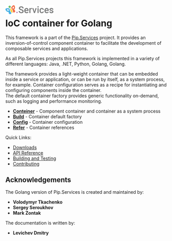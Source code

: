 # <img src="https://github.com/pip-services/pip-services/raw/master/design/Logo.png" alt="Pip.Services Logo" style="max-width:30%"> <br/> IoC container for Golang

This framework is a part of the [Pip.Services](https://github.com/pip-services/pip-services) project.
It provides an inversion-of-control component container to facilitate the development of composable services and applications.

As all Pip.Services projects this framework is implemented in a variety of different languages: Java, .NET, Python, Golang, Golang. 

The framework provides a light-weight container that can be embedded inside a service or application, or can be run by itself,
as a system process, for example. Container configuration serves as a recipe for instantiating and configuring components inside the container.  
The default container factory provides generic functionality on-demand, such as logging and performance monitoring.

- [**Conteiner**](https://godoc.org/github.com/pip-services3-go/pip-services3-container-go/container) - Component container and container as a system process
- [**Build**](https://godoc.org/github.com/pip-services3-go/pip-services3-container-go/build) - Container default factory
- [**Config**](https://godoc.org/github.com/pip-services3-go/pip-services3-container-go/config) - Container configuration
- [**Refer**](https://godoc.org/github.com/pip-services3-go/pip-services3-container-go/refer) - Container references

Quick Links:

* [Downloads](https://github.com/pip-services3-go/pip-services3-container-go.git)
* [API Reference](https://godoc.org/github.com/pip-services3-go/pip-services3-container-go/)
* [Building and Testing](https://github.com/pip-services3-go/pip-services3-container-go/blob/master/docs/Development.md)
* [Contributing](https://github.com/pip-services3-go/pip-services3-container-go/blob/master/docs/Development.md#contrib)

## Acknowledgements

The Golang version of Pip.Services is created and maintained by:
- **Volodymyr Tkachenko**
- **Sergey Seroukhov**
- **Mark Zontak**

The documentation is written by:
- **Levichev Dmitry**